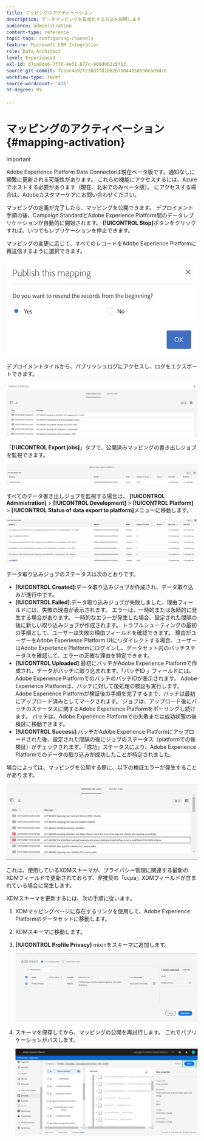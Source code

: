 ```yaml
---
title: マッピングのアクティベーション
description: データマッピングを有効化する方法を説明します
audience: administration
content-type: reference
topic-tags: configuring-channels
feature: Microsoft CRM Integration
role: Data Architect
level: Experienced
exl-id: d7ca0de6-7f7b-4e31-877c-909d962c5f53
source-git-commit: fcb5c4a92f23bdffd1082b7b044b5859dead9d70
workflow-type: tm+mt
source-wordcount: '476'
ht-degree: 0%

---
```


# マッピングのアクティベーション {#mapping-activation}

>[!IMPORTANT]
>
>Adobe Experience Platform Data Connectorは現在ベータ版です。通知なしに頻繁に更新される可能性があります。 これらの機能にアクセスするには、Azureでホストする必要があります（現在、北米でのみベータ版）。 にアクセスする場合は、Adobeカスタマーケアにお問い合わせください。

マッピングの定義が完了したら、マッピングを公開できます。 デプロイメント手順の後、Campaign StandardとAdobe Experience Platform間のデータレプリケーションが自動的に開始されます。 **[!UICONTROL Stop]**&#x200B;ボタンをクリックすれば、いつでもレプリケーションを停止できます。

マッピングの変更に応じて、すべてのレコードをAdobe Experience Platformに再送信するように選択できます。

![](assets/aep_publishmapping.png)

デプロイメントタイルから、パブリッシュログにアクセスし、ログをエクスポートできます。

![](assets/aep_publog.png)

「**[!UICONTROL Export jobs]**」タブで、公開済みマッピングの書き出しジョブを監視できます。

![](assets/aep_jobstatus.png)

すべてのデータ書き出しジョブを監視する場合は、 **[!UICONTROL Administration]** > **[!UICONTROL Development]** > **[!UICONTROL Platform]** > **[!UICONTROL Status of data export to platform]**&#x200B;メニューに移動します。

![](assets/aep_statusmapping.png)

データ取り込みジョブのステータスは次のとおりです。

* **[!UICONTROL Created]**:データ取り込みジョブが作成され、データ取り込みが進行中です。
* **[!UICONTROL Failed]**:データ取り込みジョブが失敗しました。理由フィールドには、失敗の理由が表示されます。 エラーは、一時的または永続的に発生する場合があります。 一時的なエラーが発生した場合、設定された間隔の後に新しい取り込みジョブが作成されます。 トラブルシューティングの最初の手順として、ユーザーは失敗の理由フィールドを確認できます。 理由がユーザーをAdobe Experience Platform UIにリダイレクトする場合、ユーザーはAdobe Experience Platformにログインし、データセット内のバッチステータスを確認して、エラーの正確な理由を特定できます。
* **[!UICONTROL Uploaded]**:最初にバッチがAdobe Experience Platformで作成され、データがバッチに取り込まれます。「バッチID 」フィールドには、Adobe Experience PlatformでのバッチのバッチIDが表示されます。 Adobe Experience Platformは、バッチに対して後処理の検証も実行します。 Adobe Experience Platformが検証後の手順を完了するまで、バッチは最初にアップロード済みとしてマークされます。 ジョブは、アップロード後にバッチのステータスに関するAdobe Experience Platformをポーリングし続けます。 バッチは、Adobe Experience Platformでの失敗または成功状態の後検証に移動できます。
* **[!UICONTROL Success]**:バッチがAdobe Experience Platformにアップロードされた後、設定された間隔の後にジョブのステータス（platformでの後検証）がチェックされます。「成功」ステータスにより、Adobe Experience Platformでのデータの取り込みが成功したことが特定されました。

場合によっては、マッピングを公開する際に、以下の検証エラーが発生することがあります。

![](assets/aep_datamapping_ccpa.png)

これは、使用しているXDMスキーマが、プライバシー管理に関連する最新のXDMフィールドで更新されておらず、非推奨の「ccpa」XDMフィールドが含まれている場合に発生します。

XDMスキーマを更新するには、次の手順に従います。

1. XDMマッピングページに存在するリンクを使用して、Adobe Experience Platformのデータセットに移動します。

1. XDMスキーマに移動します。

1. **[!UICONTROL Profile Privacy]** mixinをスキーマに追加します。

   ![](assets/aep_datamapping_privacyfield.png)

1. スキーマを保存してから、マッピングの公開を再試行します。 これでパブリケーションがパスします。

   ![](assets/aep_save_mapping.png)
